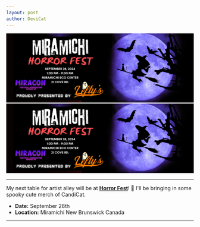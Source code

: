 ```yaml
---
layout: post
author: DeviCat
---
```


![](img/HorrorFest2024.png)
![Horror Fest • 2024](img/HorrorFest2024.png)

---

My next table for artist alley will be at **[Horror Fest](https://www.miraconfestivals.ca/)**! 👻 I'll be bringing in some spooky cute merch of CandiCat.
  * **Date:** September 28th
  * **Location:** Miramichi New Brunswick Canada

  ---



